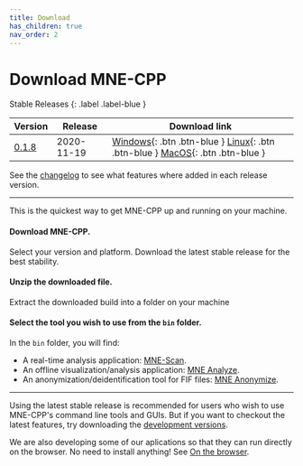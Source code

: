 ```yaml
---
title: Download
has_children: true
nav_order: 2
---
```

# Download MNE-CPP

Stable Releases
{: .label .label-blue }

| Version | Release | Download link |
|-------|-------|-------|
| [0.1.8](changelog.md#version-018) | 2020-11-19 | <span class="fs-2"> [Windows](https://github.com/mne-tools/mne-cpp/releases/download/v0.1.8/mne-cpp-windows-dynamic-x86_64.zip){: .btn .btn-blue } [Linux](https://github.com/mne-tools/mne-cpp/releases/download/v0.1.8/mne-cpp-linux-dynamic-x86_64.tar.gz){: .btn .btn-blue } [MacOS](https://github.com/mne-tools/mne-cpp/releases/download/v0.1.8/mne-cpp-macos-dynamic-x86_64.tar.gz){: .btn .btn-blue } </span> |

See the [changelog](changelog.md) to see what features where added in each release version.

---

This is the quickest way to get MNE-CPP up and running on your machine.

#### Download MNE-CPP.

Select your version and platform. Download the latest stable release for the best stability.

#### Unzip the downloaded file.
Extract the downloaded build into a folder on your machine

#### Select the tool you wish to use from the `bin` folder.

In the `bin` folder,  you will find:
  - A real-time analysis application: [MNE-Scan](../documentation/scan.md).
  - An offline visualization/analysis application: [MNE Analyze](../documentation/analyze.md).
  - An anonymization/deidentification tool for FIF files: [MNE Anonymize](../documentation/anonymize.md).

---

Using the latest stable release is recommended for users who wish to use MNE-CPP's command line tools and GUIs. But if you want to checkout the latest features, try downloading the [development versions](../development/development.md).

We are also developing some of our aplications so that they can run directly on the browser. No need to install anything! See [On the browser](webasm.md).
